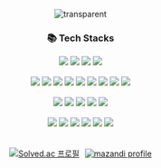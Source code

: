 <div align = "center">

![transparent](https://capsule-render.vercel.app/api?type=transparent&fontColor=703ee5&text=LeeChangWoo&height=120&fontSize=44&desc=🐳%20NodeJS%20Developer&descAlignY=80&descAlign=60)

<div>
    <h3>📚 Tech Stacks</h3>
    <div>
        <img src="https://img.shields.io/badge/javascript-%23323330.svg?style=flat-square&logo=javascript&logoColor=%23F7DF1E"/>
        <img src="https://img.shields.io/badge/Typescript-3178C6?style=flat-square&logo=Typescript&logoColor=white"/>
        <img src="https://img.shields.io/badge/Dart-0175C2?style=flat-square&logo=C%2B%2B&logoColor=white"/>
        <img src="https://img.shields.io/badge/Python-3776AB?style=flat-square&logo=python&logoColor=white"/>
    </div>
    <br>
    <div>
        <img src="https://img.shields.io/badge/Node.js-339933?style=flat-square&logo=Node.js&logoColor=white"/>
        <img src="https://img.shields.io/badge/Express-000000?style=flat-square&logo=Express&logoColor=white"/>
        <img src="https://img.shields.io/badge/nestjs-%23E0234E.svg?style=flat-square&logo=nestjs&logoColor=white"/>
        <img src="https://img.shields.io/badge/react-%2320232a.svg?style=flat-square&logo=react&logoColor=%2361DAFB"/>
        <img src="https://img.shields.io/badge/Next.js-000000?style=flat-square&logo=Next.js&logoColor=white"/>
        <img src="https://img.shields.io/badge/Flutter-02569B?style=flat-square&logo=flutter&logoColor=white"/>
        <img src="https://img.shields.io/badge/Tailwind CSS-06B6D4?style=flat-square&logo=Tailwind CSS&logoColor=white"/>
        <img src="https://img.shields.io/badge/Gatsby-%23663399.svg?style=flat-square&logo=gatsby&logoColor=white"/>
        <img src="https://img.shields.io/badge/Socket.io-black?style=flat-square&logo=socket.io&badgeColor=010101"/>
    </div>
    <br>
    <div>
        <img src="https://img.shields.io/badge/MySQL-4479A1?style=flat-square&logo=MySQL&logoColor=white"/>
        <img src="https://img.shields.io/badge/MongoDB-47A248?style=flat-square&logo=MongoDB&logoColor=white"/>
        <img src="https://img.shields.io/badge/postgres-%23316192.svg?style=flat-square&logo=postgresql&logoColor=white"/>
        <img src="https://img.shields.io/badge/redis-%23DD0031.svg?style=flat-square&logo=redis&logoColor=white"/>
        <img src="https://img.shields.io/badge/Firebase-039BE5?style=flat-square&logo=Firebase&logoColor=white"/>
    </div>
    <br>
    <div>
        <img src="https://img.shields.io/badge/Amazon AWS-232F3E?style=flat-square&logo=amazonaws&logoColor=white"/>
        <img src="https://img.shields.io/badge/Vercel-000000?style=flat-square&logo=Vercel&logoColor=white"/>
        <img src="https://img.shields.io/badge/Docker-2496ED?style=flat-square&logo=Docker&logoColor=white"/>
        <img src="https://img.shields.io/badge/Git-F05032?style=flat-square&logo=git&logoColor=white"/>
        <img src="https://img.shields.io/badge/GitHub-181717?style=flat-square&logo=GitHub&logoColor=white"/>
        <img src="https://img.shields.io/badge/Linux-FCC624?style=flat-square&logo=linux&logoColor=black"/>
    </div>
</div>

<br>
<br>

<div style="display: flex; justify-content: center; align-items: center; gap: 10px">
  <a href="https://solved.ac/lcwoo3145">
    <img src="http://mazassumnida.wtf/api/v2/generate_badge?boj=lcwoo3145" alt="Solved.ac 프로필"/>
  </a>
  <a href="http://mazandi.herokuapp.com/api?handle=lcwoo3145&theme=warm">
    <img src="http://mazandi.herokuapp.com/api?handle=lcwoo3145&theme=warm" alt="mazandi profile"/>
  </a>
</div>
</div>
